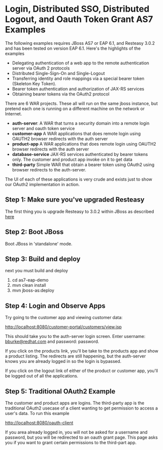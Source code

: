 Login, Distributed SSO, Distributed Logout, and Oauth Token Grant AS7 Examples
===================================
The following examples requires JBoss AS7 or EAP 6.1, and Resteasy 3.0.2 and has been tested on version EAP 6.1.  Here's the highlights of the examples
* Delegating authentication of a web app to the remote authentication server via OAuth 2 protocols
* Distributed Single-Sign-On and Single-Logout
* Transferring identity and role mappings via a special bearer token (Skeleton Key Token).
* Bearer token authentication and authorization of JAX-RS services
* Obtaining bearer tokens via the OAuth2 protocol

There are 6 WAR projects.  These all will run on the same jboss instance, but pretend each one is running on a different
machine on the network or Internet.
* **auth-server**: A WAR that turns a security domain into a remote login server and oauth token service
* **customer-app** A WAR applications that does remote login using OAUTH2 browser redirects with the auth server
* **product-app** A WAR applications that does remote login using OAUTH2 browser redirects with the auth server
* **database-service** JAX-RS services authenticated by bearer tokens only.  The customer and product app invoke on it
  to get data
* **third-party** Simple WAR that obtain a bearer token using OAuth2 using browser redirects to the auth-server.

The UI of each of these applications is very crude and exists just to show our OAuth2 implementation in action.


Step 1: Make sure you've upgraded Resteasy
--------------------------------------
The first thing you is upgrade Resteasy to 3.0.2 within JBoss as described [here](http://docs.jboss.org/resteasy/docs/3.0.2.Final/userguide/html/Installation_Configuration.html#upgrading-as7)


Step 2: Boot JBoss
---------------------------------------
Boot JBoss in 'standalone' mode.

Step 3: Build and deploy
---------------------------------------
next you must build and deploy

1. cd as7-eap-demo
2. mvn clean install
3. mvn jboss-as:deploy

Step 4: Login and Observe Apps
---------------------------------------
Try going to the customer app and viewing customer data:

[http://localhost:8080/customer-portal/customers/view.jsp](http://localhost:8080/customer-portal/customers/view.jsp)

This should take you to the auth-server login screen.  Enter username: bburke@redhat.com and password: password.

If you click on the products link, you'll be take to the products app and show a product listing.  The redirects
are still happening, but the auth-server knows you are already logged in so the login is bypassed.

If you click on the logout link of either of the product or customer app, you'll be logged out of all the applications.

Step 5: Traditional OAuth2 Example
----------------------------------
The customer and product apps are logins.  The third-party app is the traditional OAuth2 usecase of a client wanting
to get permission to access a user's data.  To run this example

[http://localhost:8080/oauth-client](http://localhost:8080/oauth-client)

If you area already logged in, you will not be asked for a username and password, but you will be redirected to
an oauth grant page.  This page asks you if you want to grant certain permissions to the third-part app.

